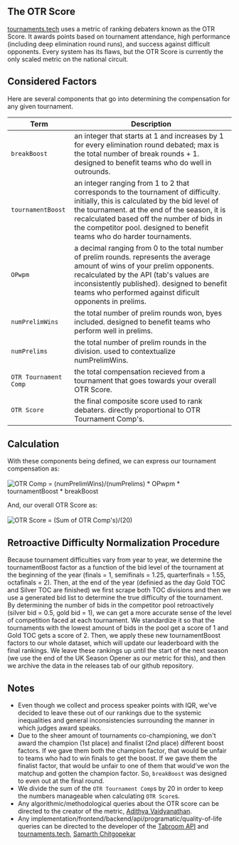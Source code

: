## The OTR Score
[tournaments.tech](http://tournaments.tech) uses a metric of ranking debaters known as the OTR Score. It awards points based on tournament attendance, high performance (including deep elimination round runs), and success against difficult opponents. Every system has its flaws, but the OTR Score is currently the only scaled metric on the national circuit.

## Considered Factors
Here are several components that go into determining the compensation for any given tournament.

| Term | Description |
| --- | --- |
| `breakBoost` | an integer that starts at 1 and increases by 1 for every elimination round debated; max is the total number of break rounds + 1. designed to benefit teams who do well in outrounds. |
| `tournamentBoost` | an integer ranging from 1 to 2 that corresponds to the tournament of difficulty. initially, this is calculated by the bid level of the tournament. at the end of the season, it is recalculated based off the number of bids in the competitor pool. designed to benefit teams who do harder tournaments. |
| `OPwpm` | a decimal ranging from 0 to the total number of prelim rounds. represents the average amount of wins of your prelim opponents. recalculated by the API (tab's values are inconsistently published). designed to benefit teams who performed against dificult opponents in prelims. |
| `numPrelimWins` | the total number of prelim rounds won, byes included. designed to benefit teams who perform well in prelims. |
| `numPrelims` | the total number of prelim rounds in the division. used to contextualize numPrelimWins. |
| `OTR Tournament Comp` | the total compensation recieved from a tournament that goes towards your overall OTR Score. |
| `OTR Score` | the final composite score used to rank debaters. directly proportional to OTR Tournament Comp's. |

## Calculation
With these components being defined, we can express our tournament compensation as:<br><br>
![OTR Comp = (numPrelimWins)/(numPrelims) * OPwpm * tournamentBoost * breakBoost](https://render.githubusercontent.com/render/math?math=OTR_{comp}=\frac{numPrelimWins}{numPrelims}\cdot{OPwpm}\cdot{tournamentBoost}\cdot{breakBoost}) 

And, our overall OTR Score as:<br><br>
![OTR Score = (Sum of OTR Comp's)/(20)](https://render.githubusercontent.com/render/math?math=OTR_{score}=\frac{\sum{OTR_{comp}}}{20}) 

## Retroactive Difficulty Normalization Procedure
Because tournament difficulties vary from year to year, we determine the tournamentBoost factor as a function of the bid level of the tournament at the beginning of the year (finals = 1, semifinals = 1.25, quarterfinals = 1.55, octafinals = 2). Then, at the end of the year (definied as the day Gold TOC and Silver TOC are finished) we first scrape both TOC divisions and then we use a generated bid list to determine the true difficulty of the tournament. By determining the number of bids in the competitor pool retroactively (silver bid = 0.5, gold bid = 1), we can get a more accurate sense of the level of competition faced at each tournament. We standardize it so that the tournaments with the lowest amount of bids in the pool get a score of 1 and Gold TOC gets a score of 2. Then, we apply these new tournamentBoost factors to our whole dataset, which will update our leaderboard with the final rankings. We leave these rankings up until the start of the next season (we use the end of the UK Season Opener as our metric for this), and then we archive the data in the releases tab of our github repository.

## Notes
- Even though we collect and process speaker points with IQR, we've decided to leave these out of our rankings due to the systemic inequalities and general inconsistencies surrounding the manner in which judges award speaks. 
- Due to the sheer amount of tournaments co-championing, we don't award the champion (1st place) and finalist (2nd place) different boost factors. If we gave them both the champion factor, that would be unfair to teams who had to win finals to get the boost. If we gave them the finalist factor, that would be unfair to one of them that would've won the matchup and gotten the champion factor. So, `breakBoost` was designed to even out at the final round.
- We divide the sum of the `OTR Tournament Comp`s by 20 in order to keep the numbers manageable when calculating `OTR Score`s.
- Any algorithmic/methodological queries about the OTR score can be directed to the creator of the metric, [Adithya Vaidyanathan](mailto:adithya679@gmail.com).
- Any implementation/frontend/backend/api/programatic/quality-of-life queries can be directed to the developer of the [Tabroom API](https://github.com/http-samc/tabroom-api) and [tournaments.tech](http://tournaments.tech), [Samarth Chitgopekar](mailto:sam@chitgopekar.tech)
